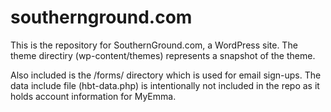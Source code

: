# southernground.com
This is the repository for SouthernGround.com, a WordPress site. The theme directiry (wp-content/themes) represents a snapshot of the theme. 

Also included is the /forms/ directory which is used for email sign-ups. The data include file (hbt-data.php) is intentionally not included in the repo as it holds account information for MyEmma.
